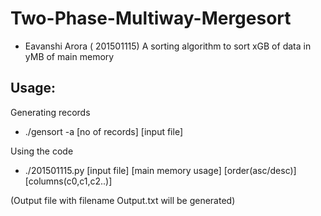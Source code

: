 # Two-Phase-Multiway-Mergesort

- Eavanshi Arora ( 201501115)
A sorting algorithm to sort xGB of data in yMB of main memory

Usage:
-------------

Generating records
- ./gensort -a [no of records] [input file]

Using the code
- ./201501115.py [input file] [main memory usage] [order(asc/desc)] [columns(c0,c1,c2..)]

(Output file with filename Output.txt will be generated)

